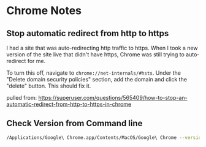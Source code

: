 # Chrome Notes

## Stop automatic redirect from http to https

I had a site that was auto-redirecting http traffic to https.  When I took a new version of the site live that didn't have https, Chrome was still trying to auto-redirect for me.

To turn this off, navigate to `chrome://net-internals/#hsts`.  Under the "Delete domain security policies" section, add the domain and click the "delete" button.  This should fix it.

pulled from: https://superuser.com/questions/565409/how-to-stop-an-automatic-redirect-from-http-to-https-in-chrome

## Check Version from Command line

```bash
/Applications/Google\ Chrome.app/Contents/MacOS/Google\ Chrome --version
```
